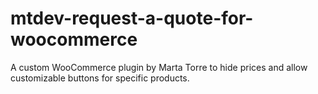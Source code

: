 # mtdev-request-a-quote-for-woocommerce
A custom WooCommerce plugin by Marta Torre to hide prices and allow customizable buttons for specific products.
